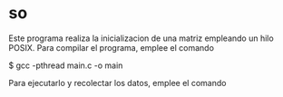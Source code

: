 # so

Este programa realiza la inicializacion de una matriz empleando un hilo POSIX.
Para compilar el programa, emplee el comando 
	
  $ gcc -pthread main.c -o main

Para ejecutarlo y recolectar los datos, emplee el comando
